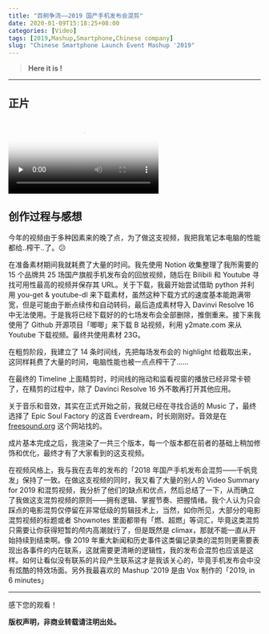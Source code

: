 ```yaml
---
title: "百舸争流——2019 国产手机发布会混剪"
date: 2020-01-09T15:18:25+08:00
categories: [Video]
tags: [2019,Mashup,Smartphone,Chinese company]
slug: "Chinese Smartphone Launch Event Mashup '2019"
---
```


> **Here it is !**

---

## 正片

<video id="video" controls="" preload="none" poster="https://dawnblog-1300625500.cos.ap-guangzhou.myqcloud.com/images/%E6%89%B9%E6%B3%A8%202020-01-06%20164329.jpg">
      <source id="mp4" src="https://dawnblog-1300625500.cos.ap-guangzhou.myqcloud.com/videos/Chinese%20Smartphone%20Launch%20Event%20Mashup%20'2019.mp4">
      </video>


## 创作过程与感想

今年的视频由于多种因素来的晚了点，为了做这支视频，我把我笔记本电脑的性能都给..榨干..了。😕

在准备素材期间我就耗费了大量的时间。我先使用 Notion 收集整理了我所需要的 15 个品牌共 25 场国产旗舰手机发布会的回放视频，随后在 Bilibili 和 Youtube 寻找可用性最高的视频并保存其 URL。关于下载，我最开始尝试借助 python 并利用 you-get & youtube-dl 来下载素材，虽然这种下载方式的速度基本能跑满带宽，但是可能由于断点续传和自动转码，最后造成素材导入 Davinvi Resolve 16 中无法使用。于是我将已经下载好的的七场发布会全部删除，推倒重来。接下来我使用了 Github 开源项目「唧唧」来下载 B 站视频，利用 y2mate.com 来从 Youtube 下载视频。最终共使用素材 23G。

在粗剪阶段，我建立了 14 条时间线，先把每场发布会的 highlight 给截取出来，这同样耗费了大量的时间，电脑性能也被一点点榨干了……

在最终的 Timeline 上面精剪时，时间线的拖动和监看视窗的播放已经非常卡顿了，在精剪的过程中，除了 Davinci Resolve 16 外不敢再打开其他应用。

关于音乐和音效，其实在正式开始之前，我就已经在寻找合适的 Music 了，最终选择了 Epic Soul Factory 的这首 Everdream，时长刚刚好。音效是在 [freesound.org](https://freesound.org/) 这个网站找的。

成片基本完成之后，我渲染了一共三个版本，每一个版本都在前者的基础上稍加修饰和优化，最终才有了大家看到的这支视频。

在视频风格上，我与我在去年的发布的「2018 年国产手机发布会混剪——千帆竞发」保持了一致。在做这支视频的同时，我又看了大量的别人的 Video Summary for 2019 和混剪视频，我分析了他们的缺点和优点，然后总结了一下，从而确立了我做这支混剪视频的原则——拥有逻辑、掌握节奏、把握情绪。我个人认为只会踩点的电影混剪仅停留在非常低级的剪辑技术上，当然，如你所见，大部分的电影混剪视频的标题或者 Shownotes 里面都带有「燃、超燃」等词汇，毕竟这类混剪只需要让你获得短暂的颅内高潮就行了，但是既然是 climax，那就不能一直从开始持续到结束啊。像 2019 年重大新闻和历史事件这类偏记录类的混剪则更需要表现出各事件的内在联系，这就需要更清晰的逻辑性，我的发布会混剪也应该是这样。如何让看似没有联系的片段产生联系这才是我该关心的，毕竟手机发布会中没有炫酷的特效场面。另外我最喜欢的 Mashup '2019 是由 Vox 制作的「2019, in 6 minutes」

---

感下您的观看！

**版权声明，非商业转载请注明出处。**